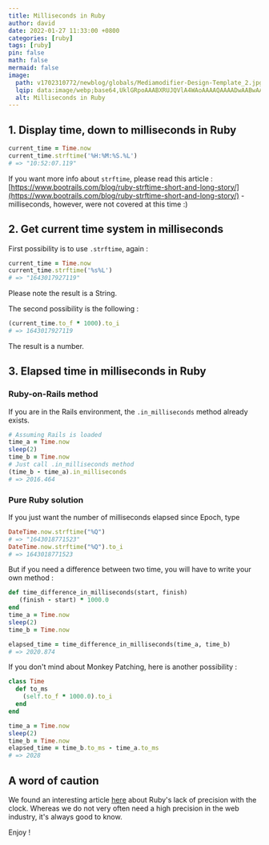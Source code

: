 ```yaml
---
title: Milliseconds in Ruby
author: david
date: 2022-01-27 11:33:00 +0800
categories: [ruby]
tags: [ruby]
pin: false
math: false
mermaid: false
image:
  path: v1702310772/newblog/globals/Mediamodifier-Design-Template_2.jpg
  lqip: data:image/webp;base64,UklGRpoAAABXRUJQVlA4WAoAAAAQAAAADwAABwAAQUxQSDIAAAARL0AmbZurmr57yyIiqE8oiG0bejIYEQTgqiDA9vqnsUSI6H+oAERp2HZ65qP/VIAWAFZQOCBCAAAA8AEAnQEqEAAIAAVAfCWkAALp8sF8rgRgAP7o9FDvMCkMde9PK7euH5M1m6VWoDXf2FkP3BqV0ZYbO6NA/VFIAAAA
  alt: Milliseconds in Ruby
---
```


## 1. Display time, down to milliseconds in Ruby

```ruby
current_time = Time.now
current_time.strftime('%H:%M:%S.%L')
# => "10:52:07.119"
```

If you want more info about `strftime`, please read this article : [https://www.bootrails.com/blog/ruby-strftime-short-and-long-story/](https://www.bootrails.com/blog/ruby-strftime-short-and-long-story/) - milliseconds, however, were not covered at this time :)

## 2. Get current time system in milliseconds 

First possibility is to use `.strftime`, again :

```ruby
current_time = Time.now
current_time.strftime('%s%L')
# => "1643017927119"
```

Please note the result is a String.

The second possibility is the following :

```ruby
(current_time.to_f * 1000).to_i
# => 1643017927119
```

The result is a number.

## 3. Elapsed time in milliseconds in Ruby

### Ruby-on-Rails method

If you are in the Rails environment, the `.in_milliseconds` method already exists.

```ruby
# Assuming Rails is loaded
time_a = Time.now
sleep(2)
time_b = Time.now
# Just call .in_milliseconds method
(time_b - time_a).in_milliseconds
# => 2016.464
```

### Pure Ruby solution

If you just want the number of milliseconds elapsed since Epoch, type

```ruby
DateTime.now.strftime("%Q")
# => "1643018771523"
DateTime.now.strftime("%Q").to_i
# => 1643018771523
```

But if you need a difference between two time, you will have to write your own method :

```ruby
def time_difference_in_milliseconds(start, finish)
   (finish - start) * 1000.0
end
time_a = Time.now
sleep(2)
time_b = Time.now

elapsed_time = time_difference_in_milliseconds(time_a, time_b)
# => 2020.874
```

If you don't mind about Monkey Patching, here is another possibility :

```ruby
class Time
  def to_ms
    (self.to_f * 1000.0).to_i
  end
end

time_a = Time.now
sleep(2)
time_b = Time.now
elapsed_time = time_b.to_ms - time_a.to_ms  
# => 2028

```
##  A word of caution


We found an interesting article [here](https://blog.dnsimple.com/2018/03/elapsed-time-with-ruby-the-right-way/) about Ruby's lack of precision with the clock. Whereas we do not very often need a high precision in the web industry, it's always good to know.

Enjoy !